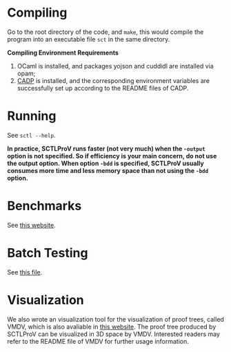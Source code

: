 # Compiling
Go to the root directory of the code, and `make`, this would compile the program into an executable file `sct` in the same directory.

**Compiling Environment Requirements**

1. OCaml is installed, and packages yojson and cuddidl are installed via opam;
2. [CADP](http://cadp.inria.fr/) is installed, and the corresponding environment variables are successfully set up according to the README files of CADP.

# Running

See 
```sctl --help```.

**In practice, SCTLProV runs faster (not very much) when the `-output` option is not specified. 
So if efficiency is your main concern, do not use the output option.
When option `-bdd` is specified, SCTLProV usually consumes more time and less memory space than not using the `-bdd` option.**

# Benchmarks
See [this website](https://github.com/terminatorlxj/ctl_benchmarks). 

# Batch Testing
See [this file](https://github.com/terminatorlxj/ctl_benchmarks/blob/master/README.md).

# Visualization
We also wrote an visualization tool for the visualization of proof trees, called VMDV, which is also avaliable in [this website](https://github.com/terminatorlxj/vmdv). The proof tree produced by SCTLProV can be visualized in 3D space by VMDV. Interested readers may refer to the README file of VMDV for further usage information.

